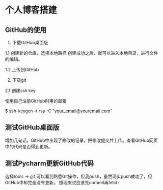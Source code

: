 ﻿# 个人博客搭建

## GitHub的使用

1. 下载GitHub桌面版

1.1  创建新的仓库，选择本地路径
创建成功之后，就可以进入本地目录，进行文件的编辑。

1.2  上传到GitHub
 
2. 下载git

2.1 创建ssh key

使用自己注册GitHub时用的邮箱

$ ssh-keygen -t rsa -C "your_email@youremail.com"

## 测试GitHub桌面版

增加几句话，GitHub中出现了修改的记录，把修改提交并上传。查看GitHub网页中的代码是否得到更新。

## 测试Pycharm更新GitHub代码

选择tools -> git 可以看到熟悉Git操作，但我push，虽然现实push成功了，但GitHub中却完全没有更新。
照理来说应该先commit再fetch


